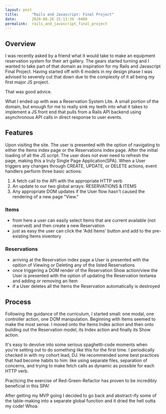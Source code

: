 ```yaml
---
layout: post
title:      "Rails and Javascript: Final Project"
date:       2020-08-26 15:13:39 -0400
permalink:  rails_and_javascript_final_project
---
```



## Overview
I was recently asked by a friend what it would take to make an equipment reservation system for their art gallery. The gears started turning and I wanted to take part of that domain as inspiration for my Rails and Javascript Final Project. Having started off with 6 models in my design phase I was advised to severely cut that down due to the complexity of it all being my first major JS project.

That was good advice.

What I ended up with was a Reservation System Lite. A small portion of the domain, but enough for me to really sink my teeth into what it takes to implement a JS front end that pulls from a Rails API backend using asynchronous API calls in direct response to user events.

## Features
Upon visiting the site. The user is presented with the option of navigating to either the Items index page or the Reservations index page. After the initial loading of all the JS script. The user does not ever need to refresh the page, making this a truly Single Page Application(SPA). When a User triggers any changes through CREATE, UPDATE, or DELETE actions, event handlers perform three basic actions:
1. A fetch call to the API with the appropriate HTTP verb
2. An update to our two global arrays: RESERVATIONS & ITEMS
3. Any appropriate DOM updates if the User flow hasn't caused the rendering of a new page "View."


### Items
* from here a user can easily select Items that are current available (not reserved) and then create a new Reservation
* just as easy the user can click the 'Add Items' button and add to the pre-existing Items inventory

### Reservations
* arriving at the Reservation index page a User is presented with the opition of Viewing or Deleting any of the listed Reservations
*  once triggering a DOM render of the Reservation Show action/view the User is presented with the option of updating the Reservation textarea and adding or removing an Item
*  if a User deletes all the Items the Reservation automatically is destroyed

## Process
Following the guidance of the curriculum, I started small: one modal, one controller action, one DOM manipulation. Beginning with Items seemed to make the most sense. I moved onto the Items Index action and then onto building out the Reservation model, its Index action and finally its Show action.

It's easy to devolve into some serious spaghetti-code moments when you're setting out to do something like this for the first time. I periodically checked in with my cohort lead, DJ. He recommended some best practices that had become habits to him: like using separate files, separation of concerns, and trying to make fetch calls as dynamic as possible for each HTTP verb.

Practicing the exercise of Red-Green-Refactor has proven to be incredibly beneficial in this SPA!

After getting my MVP going I decided to go back and abstract-ify some of the table-making into a separate global function and it dried the hell outta my code! Whoa.
